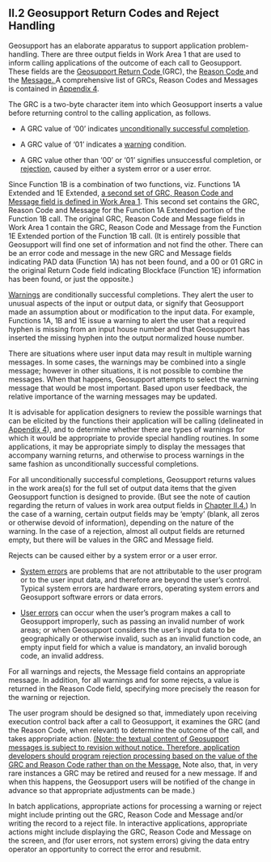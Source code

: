<h2>II.2 Geosupport Return Codes and Reject Handling</h2>

Geosupport has an elaborate apparatus to support application problem-handling.  There are three output fields in Work Area 1 that are used to inform calling applications of the outcome of each call to Geosupport.  These fields are the <u> Geosupport Return Code </u> (GRC), the <u> Reason Code </u> and the <u> Message. </u>  A comprehensive list of GRCs, Reason Codes and Messages is contained in [Appendix 4](../../../appendices/appendix04/).

The GRC is a two-byte character item into which Geosupport inserts a value before returning control to the calling application, as follows.

* A GRC value of ‘00’ indicates <u>unconditionally successful completion</u>.

* A GRC value of ‘01’ indicates a <u>warning</u> condition.

* A GRC value other than ‘00’ or ‘01’ signifies unsuccessful completion, or <u>rejection</u>, caused by either a system error or a user error.


Since Function 1B is a combination of two functions, viz. Functions 1A Extended and 1E Extended, <u>a second set of GRC, Reason Code and Message field is defined in Work Area 1</u>.  This second set contains the GRC, Reason Code and Message for the Function 1A Extended portion of the Function 1B call. The original GRC, Reason Code and Message fields in Work Area 1 contain the GRC, Reason Code and Message from the Function 1E Extended portion of the Function 1B call.  (It is entirely possible that Geosupport will find one set of information and not find the other.  There can be an error code and message in the new GRC and Message fields indicating PAD data (Function 1A) has not been found, and a 00 or 01 GRC in the original Return Code field indicating Blockface (Function 1E) information has been found, or just the opposite.)

<u>Warnings</u> are conditionally successful completions.  They alert the user to unusual aspects of the input or output data, or signify that Geosupport made an assumption about or modification to the input data.  For example, Functions 1A, 1B and 1E issue a warning to alert the user that a required hyphen is missing from an input house number and that Geosupport has inserted the missing hyphen into the output normalized house number.

There are situations where user input data may result in multiple warning messages.  In some cases, the warnings may be combined into a single message; however in other situations, it is not possible to combine the messages.  When that happens, Geosupport attempts to select the warning message that would be most important.  Based upon user feedback, the relative importance of the warning messages may be  updated.

It is advisable for application designers to review the possible warnings that can be elicited by the functions their application will be calling (delineated in [Appendix 4](../../../appendices/appendix04/)), and to determine whether there are types of warnings for which it would be appropriate to provide special handling routines.  In some applications, it may be appropriate simply to display the messages that accompany warning returns, and otherwise to process warnings in the same fashion as unconditionally successful completions.  

For all unconditionally successful completions, Geosupport returns values in the work area(s) for the full set of output data items that the given Geosupport function is designed to provide.  (But see the note of caution regarding the return of values in work area output fields in [Chapter II.4.](../section04))  In the case of a warning, certain output fields may be ‘empty’ (blank, all zeros or otherwise devoid of information), depending on the nature of the warning.  In the case of a rejection, almost all output fields are returned empty, but there will be values in the GRC and Message field.  

Rejects can be caused either by a system error or a user error.

* <u>System errors</u> are problems that are not attributable to the user program or to the user input data, and therefore are beyond the user’s control.  Typical system errors are hardware errors, operating system errors and Geosupport software errors or data errors.

* <u>User errors</u> can occur when the user’s program makes a call to Geosupport improperly, such as passing an invalid number of work areas; or when Geosupport considers the user’s input data to be geographically or otherwise invalid, such as an invalid function code, an empty input field for which a value is mandatory, an invalid borough code, an invalid address.  

For all warnings and rejects, the Message field contains an appropriate message.  In addition, for all warnings and for some rejects, a value is returned in the Reason Code field, specifying more precisely the reason for the warning or rejection.

The user program should be designed so that, immediately upon receiving execution control back after a call to Geosupport, it examines the GRC (and the Reason Code, when relevant) to determine the outcome of the call, and takes appropriate action.  <u>(Note:  the textual content of Geosupport messages is subject to revision without notice.  Therefore, application developers should program rejection processing based on the value of the GRC and Reason Code rather than on the Message.</u>  Note also, that, in very rare instances a GRC may be retired and reused for a new message.  If and when this happens, the Geosupport users will be notified of the change in advance so that appropriate adjustments can be made.)  

In batch applications, appropriate actions for processing a warning or reject might include printing out the GRC, Reason Code and Message and/or writing the record to a reject file.  In interactive applications, appropriate actions might include displaying the GRC, Reason Code and Message on the screen, and (for user errors, not system errors) giving the data entry operator an opportunity to correct the error and resubmit.
